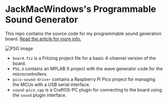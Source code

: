 # JackMacWindows's Programmable Sound Generator
This repo contains the source code for my programmable sound generation board. [Read the article for more info.](https://mcjack123.github.io/PSG/)

![PSG image](images/image3.png)

* `board.fzz` is a Fritzing project file for a basic 4-channel version of the board.
* `PSG.X` contains an MPLAB X project with the wave generator code for the microcontrollers.
* `pico-sound-driver` contains a Raspberry Pi Pico project for managing the MCUs with a USB serial interface.
* `sound-pico.cpp` is a CraftOS-PC plugin for connecting to the board using the `sound` plugin interface.
